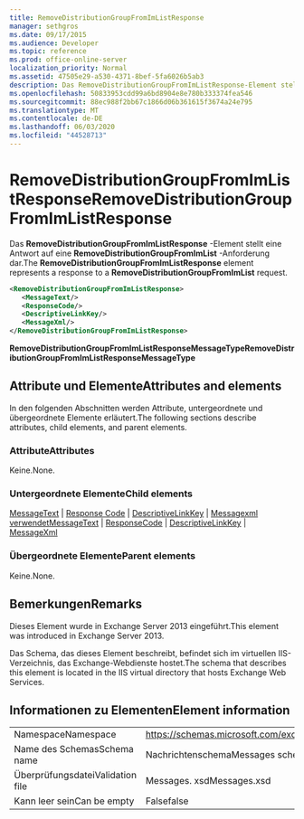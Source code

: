 ```yaml
---
title: RemoveDistributionGroupFromImListResponse
manager: sethgros
ms.date: 09/17/2015
ms.audience: Developer
ms.topic: reference
ms.prod: office-online-server
localization_priority: Normal
ms.assetid: 47505e29-a530-4371-8bef-5fa6026b5ab3
description: Das RemoveDistributionGroupFromImListResponse-Element stellt eine Antwort auf eine RemoveDistributionGroupFromImList-Anforderung dar.
ms.openlocfilehash: 50833953cdd99a6bd8904e8e780b333374fea546
ms.sourcegitcommit: 88ec988f2bb67c1866d06b361615f3674a24e795
ms.translationtype: MT
ms.contentlocale: de-DE
ms.lasthandoff: 06/03/2020
ms.locfileid: "44528713"
---
```

# <a name="removedistributiongroupfromimlistresponse"></a><span data-ttu-id="e015b-103">RemoveDistributionGroupFromImListResponse</span><span class="sxs-lookup"><span data-stu-id="e015b-103">RemoveDistributionGroupFromImListResponse</span></span>

<span data-ttu-id="e015b-104">Das **RemoveDistributionGroupFromImListResponse** -Element stellt eine Antwort auf eine **RemoveDistributionGroupFromImList** -Anforderung dar.</span><span class="sxs-lookup"><span data-stu-id="e015b-104">The **RemoveDistributionGroupFromImListResponse** element represents a response to a **RemoveDistributionGroupFromImList** request.</span></span> 
  
```XML
<RemoveDistributionGroupFromImListResponse>
   <MessageText/>
   <ResponseCode/>
   <DescriptiveLinkKey/>
   <MessageXml/>
</RemoveDistributionGroupFromImListResponse>
```

 <span data-ttu-id="e015b-105">**RemoveDistributionGroupFromImListResponseMessageType**</span><span class="sxs-lookup"><span data-stu-id="e015b-105">**RemoveDistributionGroupFromImListResponseMessageType**</span></span>
## <a name="attributes-and-elements"></a><span data-ttu-id="e015b-106">Attribute und Elemente</span><span class="sxs-lookup"><span data-stu-id="e015b-106">Attributes and elements</span></span>

<span data-ttu-id="e015b-107">In den folgenden Abschnitten werden Attribute, untergeordnete und übergeordnete Elemente erläutert.</span><span class="sxs-lookup"><span data-stu-id="e015b-107">The following sections describe attributes, child elements, and parent elements.</span></span>
  
### <a name="attributes"></a><span data-ttu-id="e015b-108">Attribute</span><span class="sxs-lookup"><span data-stu-id="e015b-108">Attributes</span></span>

<span data-ttu-id="e015b-109">Keine.</span><span class="sxs-lookup"><span data-stu-id="e015b-109">None.</span></span>
  
### <a name="child-elements"></a><span data-ttu-id="e015b-110">Untergeordnete Elemente</span><span class="sxs-lookup"><span data-stu-id="e015b-110">Child elements</span></span>

<span data-ttu-id="e015b-111">[MessageText](messagetext.md)  |  [Response Code](responsecode.md)  |  [DescriptiveLinkKey](descriptivelinkkey.md)  |  [Messagexml verwendet](messagexml.md)</span><span class="sxs-lookup"><span data-stu-id="e015b-111">[MessageText](messagetext.md) | [ResponseCode](responsecode.md) | [DescriptiveLinkKey](descriptivelinkkey.md) | [MessageXml](messagexml.md)</span></span>
  
### <a name="parent-elements"></a><span data-ttu-id="e015b-112">Übergeordnete Elemente</span><span class="sxs-lookup"><span data-stu-id="e015b-112">Parent elements</span></span>

<span data-ttu-id="e015b-113">Keine.</span><span class="sxs-lookup"><span data-stu-id="e015b-113">None.</span></span>
  
## <a name="remarks"></a><span data-ttu-id="e015b-114">Bemerkungen</span><span class="sxs-lookup"><span data-stu-id="e015b-114">Remarks</span></span>

<span data-ttu-id="e015b-115">Dieses Element wurde in Exchange Server 2013 eingeführt.</span><span class="sxs-lookup"><span data-stu-id="e015b-115">This element was introduced in Exchange Server 2013.</span></span>
  
<span data-ttu-id="e015b-116">Das Schema, das dieses Element beschreibt, befindet sich im virtuellen IIS-Verzeichnis, das Exchange-Webdienste hostet.</span><span class="sxs-lookup"><span data-stu-id="e015b-116">The schema that describes this element is located in the IIS virtual directory that hosts Exchange Web Services.</span></span>
  
## <a name="element-information"></a><span data-ttu-id="e015b-117">Informationen zu Elementen</span><span class="sxs-lookup"><span data-stu-id="e015b-117">Element information</span></span>

|||
|:-----|:-----|
|<span data-ttu-id="e015b-118">Namespace</span><span class="sxs-lookup"><span data-stu-id="e015b-118">Namespace</span></span>  <br/> |https://schemas.microsoft.com/exchange/services/2006/messages  <br/> |
|<span data-ttu-id="e015b-119">Name des Schemas</span><span class="sxs-lookup"><span data-stu-id="e015b-119">Schema name</span></span>  <br/> |<span data-ttu-id="e015b-120">Nachrichtenschema</span><span class="sxs-lookup"><span data-stu-id="e015b-120">Messages schema</span></span>  <br/> |
|<span data-ttu-id="e015b-121">Überprüfungsdatei</span><span class="sxs-lookup"><span data-stu-id="e015b-121">Validation file</span></span>  <br/> |<span data-ttu-id="e015b-122">Messages. xsd</span><span class="sxs-lookup"><span data-stu-id="e015b-122">Messages.xsd</span></span>  <br/> |
|<span data-ttu-id="e015b-123">Kann leer sein</span><span class="sxs-lookup"><span data-stu-id="e015b-123">Can be empty</span></span>  <br/> |<span data-ttu-id="e015b-124">False</span><span class="sxs-lookup"><span data-stu-id="e015b-124">false</span></span>  <br/> |
   

